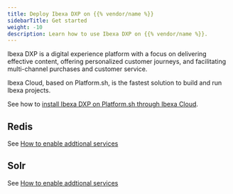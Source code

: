 ```yaml
---
title: Deploy Ibexa DXP on {{% vendor/name %}}
sidebarTitle: Get started
weight: -10
description: Learn how to use Ibexa DXP on {{% vendor/name %}}.
---
```


Ibexa DXP is a digital experience platform with a focus on delivering effective content, offering personalized customer journeys, and facilitating multi-channel purchases and customer service.

Ibexa Cloud, based on Platform.sh, is the fastest solution to build and run Ibexa projects.

See how to [install Ibexa DXP on Platform.sh through Ibexa Cloud](https://doc.ibexa.co/en/latest/getting_started/install_on_ibexa_cloud/).

## Redis

See [How to enable addtional services](https://doc.ibexa.co/en/latest/getting_started/install_on_ibexa_cloud/#additional-services)

## Solr

See [How to enable addtional services](https://doc.ibexa.co/en/latest/getting_started/install_on_ibexa_cloud/#additional-services)
